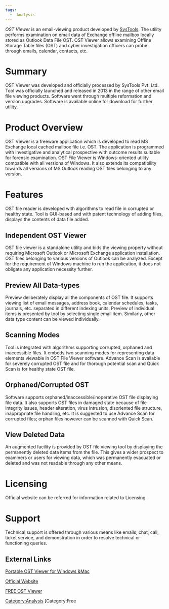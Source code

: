 ```yaml
---
tags:
  -  Analysis
---
```

*OST Viewer* is an email-viewing product developed by
[SysTools](systools.md). The utility performs examination on
email data of Exchange offline mailbox locally stored as Outlook Data
File OST. OST Viewer allows examining Offline Storage Table files (OST)
and cyber investigation officers can probe through emails, calendar,
contacts, etc.

# Summary

OST Viewer was developed and officially processed by SysTools Pvt. Ltd.
Tool was officially launched and released in 2013 in the range of other
email file viewing products. Software went through multiple reformation
and version upgrades. Software is available online for download for
further utility.

# Product Overview

OST Viewer is a freeware application which is developed to read MS
Exchange local cached mailbox file i.e. OST. The application is
programmed with investigative and analytical prospective with outcome
results suitable for forensic examination. OST File Viewer is
Windows-oriented utility compatible with all versions of Windows. It
also extends its compatibility towards all versions of MS Outlook
reading OST files belonging to any version.

# Features

OST file reader is developed with algorithms to read file in corrupted
or healthy state. Tool is GUI-based and with patent technology of adding
files, displays the contents of data file added.

## Independent OST Viewer

OST file viewer is a standalone utility and bids the viewing property
without requiring Microsoft Outlook or Microsoft Exchange application
installation. OST files belonging to various versions of Outlook can be
analyzed. Except for the requirement of Windows machine to run the
application, it does not obligate any application necessity further.

## Preview All Data-types

Preview deliberately display all the components of OST file. It supports
viewing list of email messages, address book, calendar schedules, tasks,
journals, etc. separated in different indexing units. Preview of
individual items is presented by tool by selecting single email item.
Similarly, other data type content can be viewed individually.

## Scanning Modes

Tool is integrated with algorithms supporting corrupted, orphaned and
inaccessible files. It embeds two scanning modes for representing data
elements viewable in OST File Viewer software. Advance Scan is available
for severely corrupted OST file and for thorough potential scan and
Quick Scan is for healthy state OST file.

## Orphaned/Corrupted OST

Software supports orphaned/inaccessible/inoperative OST file displaying
file data. It also supports OST files in damaged state because of file
integrity issues, header alteration, virus intrusion, disoriented file
structure, inappropriate file handling, etc. It is suggested to use
Advance Scan for corrupted files; orphan files however can be scanned
with Quick Scan.

## View Deleted Data

An augmented facility is provided by OST file viewing tool by displaying
the permanently deleted data items from the file. This gives a wider
prospect to examiners or users for viewing data, which was permanently
evacuated or deleted and was not readable through any other means.

# Licensing

Official website can be referred for information related to Licensing.

# Support

Technical support is offered through various means like emails, chat,
call, ticket service, and demonstration in order to resolve technical or
functioning queries.

## External Links

[Portable OST Viewer for Windows
&Mac](http://www.bitrecover.com/free/ost-viewer/)

[Official Website](http://www.systoolsgroup.com/)

[FREE OST Viewer](http://www.freeviewer.org/ost/)

[Category:Analysis](category:analysis.md) [Category:Free
